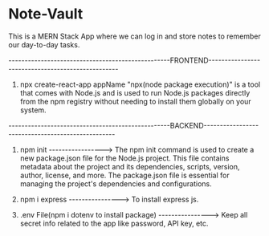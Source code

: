 # Note-Vault
This is a MERN Stack App where we can log in and store notes to remember our day-to-day tasks.

--------------------------------------------------FRONTEND--------------------------------------------------

1. npx create-react-app appName
   "npx(node package execution)" is a tool that comes with Node.js and is used to run Node.js packages directly from the npm registry without needing to install them globally on your system.

--------------------------------------------------BACKEND--------------------------------------------------


1. npm init ----------------->
   The npm init command is used to create a new package.json file for the Node.js project. This file contains metadata about the project and its dependencies, scripts, version, author, license, and more. The package.json file is essential for managing the project's dependencies and configurations.

1. npm i express ---------------->
   To install express js.

1. .env File(npm i dotenv to install package) ---------------->
   Keep all secret info related to the app like password, API key, etc.
